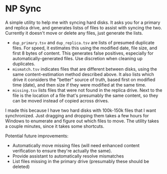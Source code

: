 # NP Sync
A simple utility to help me with syncing hard disks.  It asks you for a primary and replica drive, and generates listss of files to assist with syncing the two.  Currently it doesn't move or delete any files, just generate the lists.

- `dup_primary.tsv` and `dup_replica.tsv` are lists of presumed duplicate files. For speed, it estimates this using the modified date, file size, and first 8 bytes of content. This generates false positives, especially for automatically-generated files. Use discretion when cleaning up duplicates.
- `mismatch.tsv` indicates files that are different between disks, using the same content-estimation method described above. It also lists which drive it considers the "better" source of truth, based first on modified time (date), and then size if they were modified at the same time.
- `missing.tsv` lists files that were not found in the replica drive. Next to the file is the location of a file that's presumably the same content, so they can be moved instead of copied across drives.

I made this because I have two hard disks with 100k-150k files that I want synchronized. Just dragging and dropping them takes a few hours for Windows to enumerate and figure out which files to move. The utility takes a couple minutes, since it takes some shortcuts.

Potential future improvements:
- Automatically move missing files (will need enhanced content verification to ensure they're actually the same).
- Provide assistant to automatically resolve mismatches
- List files missing in the primary drive (presumably these should be deleted)
